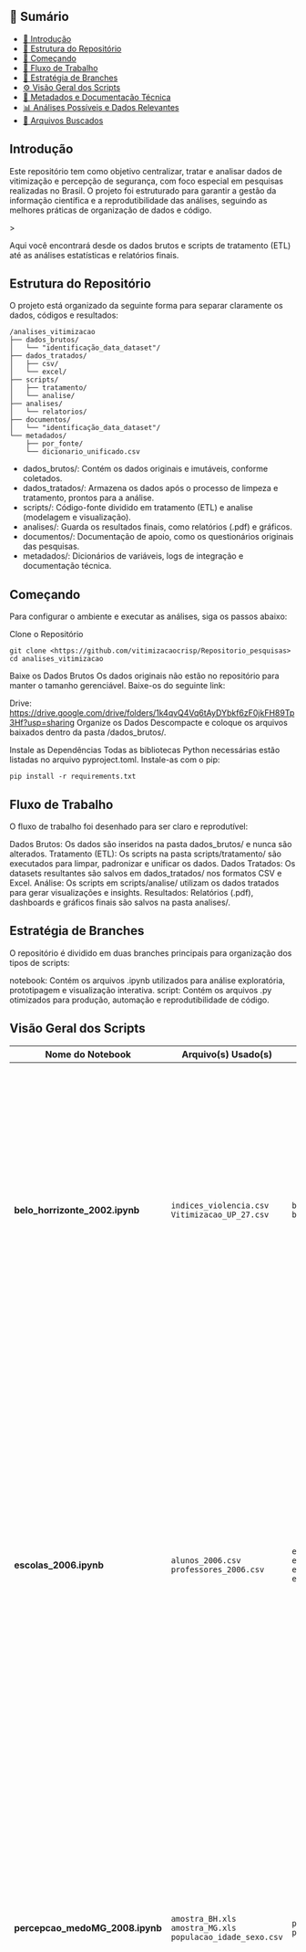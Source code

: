 ## 📑 Sumário
- [📌 Introdução](#Introdução)
- [📂 Estrutura do Repositório](#EstruturadoRepositório)
- [🚀 Começando](#Começando)
- [🔁 Fluxo de Trabalho](#FluxodeTrabalho)
- [🌿 Estratégia de Branches](#EstratégiadeBranches)
- [⚙️ Visão Geral dos Scripts](#VisãoGeraldosScripts)
- [📂 Metadados e Documentação Técnica](#MetadadoseDocumentaçãoTécnica)
- [📊 Análises Possíveis e Dados Relevantes](#AnálisesPossíveiseDadosRelevantes)
- [📁 Arquivos Buscados](#ArquivosBuscados)



## Introdução
<p>Este repositório tem como objetivo centralizar, tratar e analisar dados de vitimização e percepção de segurança, com foco especial em pesquisas realizadas no Brasil. O projeto foi estruturado para garantir a gestão da informação científica e a reprodutibilidade das análises, seguindo as melhores práticas de organização de dados e código.</p>>

Aqui você encontrará desde os dados brutos e scripts de tratamento (ETL) até as análises estatísticas e relatórios finais.


## Estrutura do Repositório
O projeto está organizado da seguinte forma para separar claramente os dados, códigos e resultados:
```text
/analises_vitimizacao
├── dados_brutos/
│   └── "identificação_data_dataset"/
├── dados_tratados/
│   ├── csv/
│   └── excel/
├── scripts/
│   ├── tratamento/
│   └── analise/
├── analises/
│   └── relatorios/
├── documentos/
│   └── "identificação_data_dataset"/
└── metadados/
    ├── por_fonte/
    └── dicionario_unificado.csv
```
<ul>
    <li>dados_brutos/: Contém os dados originais e imutáveis, conforme coletados.</li>
    <li>dados_tratados/: Armazena os dados após o processo de limpeza e tratamento, prontos para a análise.</li>
    <li>scripts/: Código-fonte dividido em tratamento (ETL) e analise (modelagem e visualização).</li>
    <li>analises/: Guarda os resultados finais, como relatórios (.pdf) e gráficos.</li>
    <li>documentos/: Documentação de apoio, como os questionários originais das pesquisas.</li>
    <li>metadados/: Dicionários de variáveis, logs de integração e documentação técnica.</li>
</ul>

## Começando
Para configurar o ambiente e executar as análises, siga os passos abaixo:

Clone o Repositório
```text
git clone <https://github.com/vitimizacaocrisp/Repositorio_pesquisas>
cd analises_vitimizacao
```
Baixe os Dados Brutos</li>
Os dados originais não estão no repositório para manter o tamanho gerenciável. Baixe-os do seguinte link:

Drive: <https://drive.google.com/drive/folders/1k4qvQ4Vq6tAyDYbkf6zF0jkFH89Tp3Hf?usp=sharing>
Organize os Dados
Descompacte e coloque os arquivos baixados dentro da pasta /dados_brutos/.

Instale as Dependências
Todas as bibliotecas Python necessárias estão listadas no arquivo pyproject.toml. Instale-as com o pip:
```text
pip install -r requirements.txt
```

## Fluxo de Trabalho
O fluxo de trabalho foi desenhado para ser claro e reprodutível:

Dados Brutos: Os dados são inseridos na pasta dados_brutos/ e nunca são alterados.
Tratamento (ETL): Os scripts na pasta scripts/tratamento/ são executados para limpar, padronizar e unificar os dados.
Dados Tratados: Os datasets resultantes são salvos em dados_tratados/ nos formatos CSV e Excel.
Análise: Os scripts em scripts/analise/ utilizam os dados tratados para gerar visualizações e insights.
Resultados: Relatórios (.pdf), dashboards e gráficos finais são salvos na pasta analises/.

## Estratégia de Branches
O repositório é dividido em duas branches principais para organização dos tipos de scripts:

notebook: Contém os arquivos .ipynb utilizados para análise exploratória, prototipagem e visualização interativa.
script: Contém os arquivos .py otimizados para produção, automação e reprodutibilidade de código.

## Visão Geral dos Scripts

<table>
  <thead>
    <tr>
      <th>Nome do Notebook</th>
      <th>Arquivo(s) Usado(s)</th>
      <th>Arquivo(s) Gerado(s)</th>
      <th>O que foi feito</th>
    </tr>
  </thead>
  <tbody>
    <tr>
      <td><b>belo_horrizonte_2002.ipynb</b></td>
      <td><code>indices_violencia.csv</code><br><code>Vitimizacao_UP_27.csv</code></td>
      <td><code>belo_horrizonte_2002.csv</code><br><code>belo_horrizonte_2002.xlsx</code></td>
      <td><p>Foi realizada a junção de dois arquivos CSV. Foram removidas 52 colunas completamente nulas do primeiro arquivo e 114 do segundo. Valores nulos em colunas numéricas foram substituídos por 0. Ao final, os dataframes tratados foram empilhados e exportados para os formatos CSV e XLSX.</p></td>
    </tr>
    <tr>
      <td><b>escolas_2006.ipynb</b></td>
      <td><code>alunos_2006.csv</code><br><code>professores_2006.csv</code></td>
      <td><code>escolas_alunos_2006.csv</code><br><code>escolas_alunos_2006.xlsx</code><br><code>escolas_professores_2006.csv</code><br><code>escolas_professores_2006.xlsx</code></td>
      <td>Dois conjuntos de dados (alunos e professores) foram carregados e tratados separadamente. Em ambos, os valores numéricos nulos foram preenchidos com 0, as colunas de texto e seus nomes foram convertidos para minúsculas e as colunas que continham apenas valores nulos ou "não" foram removidas. Os nomes das colunas foram padronizados usando um dicionário e, por fim, os dois dataframes foram salvos em formatos CSV e XLSX.</td>
    </tr>
    <tr>
      <td><b>percepcao_medoMG_2008.ipynb</b></td>
      <td><code>amostra_BH.xls</code><br><code>amostra_MG.xls</code><br><code>populacao_idade_sexo.csv</code></td>
      <td><code>percepcao_medoMG.csv</code><br><code>percepcao_medoMG.xlsx</code></td>
      <td>Três arquivos de diferentes fontes foram carregados. Em cada um deles, foram removidas linhas duplicadas e colunas completamente nulas. Os valores numéricos nulos foram preenchidos com 0. Após o tratamento individual, os três dataframes foram unificados em um único arquivo, que foi exportado para os formatos CSV e XLSX.</td>
    </tr>
    <tr>
      <td><b>PNAD_2009.ipynb</b></td>
      <td>Múltiplos arquivos <code>.xls</code> de diversas pastas (agressao, furto, roubo, etc.)</td>
      <td>Múltiplos arquivos <code>.csv</code> e <code>.xlsx</code>, organizados em pastas por categoria (ex: <code>agressao.xlsx</code>, <code>furto.xlsx</code>)</td>
      <td>O script processou um grande volume de arquivos <code>.xls</code> divididos em categorias. Para cada arquivo, os dados foram lidos, as colunas foram renomeadas para maior clareza, os nomes de colunas e índices foram padronizados para minúsculas e os dados foram convertidos para tipos numéricos. Os dataframes tratados foram exportados de duas maneiras: como arquivos individuais (CSV e XLSX) organizados em pastas por categoria e como um único arquivo XLSX por categoria, contendo múltiplas abas.</td>
    </tr>
  </tbody>
</table>

<table>
  <thead>
    <tr>
      <th>Nome do Notebook</th>
      <th>Arquivo(s) de Entrada</th>
      <th>Arquivo(s) de Saída</th>
      <th>Descrição do Processo</th>
    </tr>
  </thead>
  <tbody>
    <tr>
      <td><b>escolas_2006.ipynb</b></td>
      <td><code>escolas_alunos_2006.csv</code><br><code>escolas_professores_2006.csv</code></td>
      <td><code>relatorio_alunos_escolas.pdf</code></td>
      <td><p>O notebook carrega os dados tratados de alunos e professores. Realiza um pré-processamento para limpar e padronizar colunas específicas (como sexo, idade e raça/cor). Gera análises visuais, incluindo distribuição de alunos por idade, sexo e raça, e satisfação com o aprendizado. Ao final, compila todos os gráficos e análises textuais em um relatório consolidado em PDF.</p></td>
    </tr>
    <tr>
      <td><b>percepcao_social.ipynb</b></td>
      <td><code>belo_horrizonte_2002.xlsx</code><br><code>percepcao_medoMG.xlsx</code></td>
      <td><code>relatorio_completo_percepcao_social.pdf</code></td>
      <td>Este script combina dois conjuntos de dados sobre percepção de segurança (um de Belo Horizonte 2002 e outro de Minas Gerais). Limpa e prepara os dados combinados, focando em colunas como sexo, faixa etária e estrato do bairro. Gera análises sobre a percepção de risco de roubo, agressão e sequestro, segmentando por sexo, bairro e idade. Também cria uma matriz de correlação entre os tipos de risco e exporta todas as visualizações e tabelas para um relatório em PDF.</td>
    </tr>
    <tr>
      <td><b>PNAD_2009.ipynb</b></td>
      <td>Múltiplos arquivos <code>.xls</code> de diversas pastas (agressao, furto, etc.)</td>
      <td>Múltiplos arquivos <code>.csv</code> e <code>.xlsx</code>, organizados em pastas por categoria (ex: <code>agressao.xlsx</code>)</td>
      <td>O notebook carrega e trata um grande volume de arquivos <code>.xls</code> da PNAD 2009, organizados em subdiretórios por tipo de crime. Cada arquivo é processado para limpar o cabeçalho, renomear colunas e converter dados para formato numérico. Os dados tratados são então exportados em dois formatos: arquivos individuais (CSV e Excel) por tabela original e arquivos consolidados (Excel) por categoria, onde cada tabela se torna uma aba.</td>
    </tr>
  </tbody>
</table>

## Metadados e Documentação Técnica
<ul>
    <li>Metadados por Fonte: Documentação detalhada sobre cada conjunto de dados.</li>
    <li>Dicionário de Variáveis: Arquivo dicionario_unificado.csv com descrição de todas as variáveis padronizadas.</li>
    <li>Log de Integração: Histórico de combinações e transformações de dados.</li>
</ul>

## Análises Possíveis e Dados Relevantes

<p>A tabela a seguir detalha o status dos projetos de análise, indicando quais já foram concluídos (✅), os dados utilizados, e os resultados gerados, além de análises futuras.</p>
<table>
    <thead>
        <tr>
            <th>✔️</th>
            <th>Categoria</th>
            <th>Análise</th>
            <th>Dados Relevantes</th>
            <th>Observações</th>
            <th>Arquivos Gerados</th>
        </tr>
    </thead>
    <tbody>
        <tr>
            <td>✅</td>
            <td><strong>Violência Escolar</strong></td>
            <td>Panorama sobre o perfil e a percepção dos alunos e professores em escolas de Minas Gerais em 2006.</td>
            <td>alunos_2006.csv, professores_2006.csv</td>
            <td>A análise inclui distribuição demográfica (idade, sexo, raça), experiência docente e satisfação dos alunos.</td>
            <td class="file-links">
                <a href="analises_vitimizacao/analises/relatorio_final_escolas_2006.pdf">PDF</a>,
                <a href="analises_vitimizacao/scripts/analises/escolas_final_2006.py">.py</a>,
                <a href="analises_vitimizacao/scripts/analises/escolas_final_2006.ipynb">.ipynb</a>
            </td>
        </tr>
        <tr>
            <td>✅</td>
            <td><strong>Percepção Social</strong></td>
            <td>Percepção de risco de crimes (roubo, agressão, sequestro) em Belo Horizonte e Minas Gerais.</td>
            <td>belo_horrizonte_2002.xlsx, percepcao_medoMG.xlsx</td>
            <td>Os dados foram segmentados por sexo, tipo de bairro e faixa etária. A análise mostra como o medo é experienciado de forma diferente por cada grupo.</td>
            <td class="file-links">
                <a href="analises_vitimizacao/analises/relatorio_completo_percepcao_social.pdf">PDF</a>,
                <a href="analises_vitimizacao/scripts/analises/percepcao_social.py">.py</a>,
                <a href="analises_vitimizacao/scripts/analises/percepcao_social.ipynb">.ipynb</a>
            </td>
        </tr>
        <tr>
            <td>⬜</td>
            <td><strong>Violência Urbana</strong></td>
            <td>Evolução dos índices de violência ao longo do tempo.</td>
            <td>indices_violencia.csv</td>
            <td>Comparar diferentes anos para identificar tendências.</td>
            <td>Links para arquivos de análise</td>
        </tr>
        <tr>
            <td>⬜</td>
            <td><strong>Violência Urbana</strong></td>
            <td>Comparação entre tipos de crimes (agressão, furto, roubo).</td>
            <td><code>agressao</code>, <code>furto</code>, <code>roubo</code></td>
            <td>Analisar proporções para entender a natureza da criminalidade.</td>
            <td>Links para arquivos de análise</td>
        </tr>
        <tr>
            <td>⬜</td>
            <td><strong>Demografia</strong></td>
            <td>Distribuição populacional por idade e sexo.</td>
            <td>populacao_idade_sexo.csv</td>
            <td>Pode ser cruzado com dados de violência para análises mais profundas.</td>
            <td>Links para arquivos de análise</td>
        </tr>
        <tr>
            <td>⬜</td>
            <td><strong>Homicídios</strong></td>
            <td>Análise de homicídios tentados e consumados.</td>
            <td>Homicidios Tentado e Consumado(EN)</td>
            <td>Verificar se os dados precisam de tradução ou tratamento adicional.</td>
            <td>Links para arquivos de análise</td>
        </tr>
        <tr>
            <td>⬜</td>
            <td><strong>Dados Socioeconômicos</strong></td>
            <td>Análise de indicadores da Pesquisa Nacional por Amostra de Domicílios (PNAD).</td>
            <td>PNAD_1998, PNAD_2009</td>
            <td>O intervalo de 11 anos entre as pesquisas deve ser considerado na análise.</td>
            <td>Links para arquivos de análise</td>
        </tr>
    </tbody>
</table>

## Arquivos Buscados

<div class="security-tables">
<h2>Tabela 1: Inventário de Projetos e Pesquisas Geradoras de Dados em Segurança Pública</h2>
<p>Esta tabela lista os principais projetos, serviços e pesquisas que resultaram na coleta de dados sobre vitimização e percepção de segurança, muitas vezes realizados por ou para instituições específicas.</p>
<table class="security-table">
    <thead>
        <tr>
            <th>Check List</th>
            <th>Duração</th>
            <th>Nome do serviço/breve descrição dos principais produtos/resultados</th>
            <th>Nome do Contratante e país do serviço</th>
        </tr>
    </thead>
    <tbody>
        <tr>
            <td>✅</td>
            <td>2002</td>
            <td>Survey de Vitimização em Belo Horizonte</td>
            <td>Belo Horizonte - Minas Gerais</td>
        </tr>
        <tr>
            <td></td>
            <td>2005 - 2006</td>
            <td>Pesquisa domiciliar de vitimização na cidade do Rio de Janeiro</td>
            <td>Rio de Janeiro - Rio de Janeiro</td>
        </tr>
        <tr>
            <td>✅</td>
            <td>2005</td>
            <td>Prevenção da violência nas escolas públicas de Belo Horizonte: caracterização das escolas e intervenções possíveis</td>
            <td>Contagem - Minas Gerais</td>
        </tr>
        <tr>
            <td></td>
            <td>2005</td>
            <td>Pesquisa de vitimização nas cidades de Curitiba e Foz do Igraçu</td>
            <td>Curitiba e Foz do Igraçu - Paraná</td>
        </tr>
        <tr>
            <td></td>
            <td>2006</td>
            <td>Violência nas escolas pública de Belo Horizonte e Região Metropolitana: caracterização do cenário, identificação de intervenções preventivas e capacitação para gestão local do problema</td>
            <td>Região Metropolitana de Belo Horizonte - Minas Gerais</td>
        </tr>
        <tr>
            <td></td>
            <td>2006</td>
            <td>Survey de Vitimização na Região Metropolitana de Belo Horizonte</td>
            <td>Região Metropolitana de Belo Horizonte - Minas Gerais</td>
        </tr>
        <tr>
            <td></td>
            <td>2006</td>
            <td>Diagnóstico da violência criminal no município de Itabira e construção do plano de segurança municipal com pesquisa de vitimização</td>
            <td>Itabira - Minas Gerais</td>
        </tr>
        <tr>
            <td></td>
            <td>2008</td>
            <td>Diagnóstico de cultura cidadania no município de Belo Horizonte</td>
            <td>Belo Horizonte - Minas Gerais</td>
        </tr>
        <tr>
            <td></td>
            <td>2008</td>
            <td>Pesquisa de percepção de medo em Minas Gerais</td>
            <td>Minas Gerais</td>
        </tr>
        <tr>
            <td></td>
            <td>2008</td>
            <td>Pesquisa Policiamento comunitário: a visão dos policiais</td>
            <td>Minas Gerais</td>
        </tr>
        <tr>
            <td></td>
            <td></td>
            <td>Diagnóstico da qualidade e efetividade de atendimento socioeducativo</td>
            <td></td>
        </tr>
        <tr>
            <td></td>
            <td></td>
            <td>Estudo sobre saúde dos profissionais do Sistema de defesa social</td>
            <td></td>
        </tr>
        <tr>
            <td></td>
            <td>2009</td>
            <td>Diagnóstico da violência criminal no município de Contagem e construção do Plano de segurança municipal e pesquisa de vitimização</td>
            <td>Contagem - Minas Gerais</td>
        </tr>
        <tr>
            <td></td>
            <td>2012</td>
            <td>Pesquisa Nacional de Vitimização</td>
            <td>Belo Horizonte - Minas Gerais</td>
        </tr>
        <tr>
            <td></td>
            <td>2022</td>
            <td>Plano de segurança e ordem pública e pesquisa de vitimização</td>
            <td>Santa Bárbara – Minas Gerais</td>
        </tr>
        <tr>
            <td></td>
            <td>2023</td>
            <td>Diagnóstico de Criminalidade, Plano municipal de segurança pública do município de Contagem e pesquisa de vitimização</td>
            <td>Contagem - Minas Gerais</td>
        </tr>
        <tr>
            <td></td>
            <td>2023</td>
            <td>Meta-análise de pesquisas de Vitimização em Minas Gerais e no Brasil</td>
            <td>Minas Gerais</td>
        </tr>
        <tr>
            <td></td>
            <td>2023</td>
            <td>Diagnóstico da Segurança Pública em Minas Gerais: Pesquisa de Vitimização, Pesquisa de Qualidade de vida dos agentes de segurança, Mapeamento da articulação do Sistema de Justiça e dos Municípios com a segurança pública</td>
            <td>Minas Gerais</td>
        </tr>
    </tbody>
</table>

<hr>

<h2>Tabela 2: Catálogo Detalhado de Pesquisas de Vitimização (Características Técnicas)</h2>
<p>Esta tabela apresenta um panorama de diversas pesquisas de vitimização realizadas no Brasil, com detalhes sobre sua metodologia, abrangência e escopo temporal. <strong>Nota</strong>: Algumas informações podem estar incompletas ou necessitar de verificação nas fontes originais.</p>

<table class="security-table">
    <thead>
        <tr>
            <th>Check List</th>
            <th>Ano</th>
            <th>Pesquisa/Instituição Responsável</th>
            <th>Abrangência</th>
            <th>Período de Referência</th>
            <th>Tamanho da Amostra</th>
        </tr>
    </thead>
    <tbody>
        <tr>
            <td>✅</td>
            <td>1988</td>
            <td>PNAD</td>
            <td>Brasil</td>
            <td>1 ano</td>
            <td>81.628 domicílios</td>
        </tr>
        <tr>
            <td></td>
            <td>1992</td>
            <td>Ilanud</td>
            <td>Município do Rio de Janeiro e Município de São Paulo</td>
            <td>5 anos</td>
            <td>1.000 entrevistados</td>
        </tr>
        <tr>
            <td></td>
            <td>1996</td>
            <td>Ilanud</td>
            <td>Município do Rio de Janeiro e Município de São Paulo</td>
            <td>5 anos</td>
            <td>1.000 entrevistados</td>
        </tr>
        <tr>
            <td></td>
            <td>1996</td>
            <td>Iser/PAHO</td>
            <td>Município do Rio de Janeiro</td>
            <td>5 anos</td>
            <td>2.469 entrevistados</td>
        </tr>
        <tr>
            <td></td>
            <td>1996</td>
            <td>ISER/FGV</td>
            <td>Região Metropolitana do RJ</td>
            <td>1 ano</td>
            <td>1.126 entrevistados</td>
        </tr>
        <tr>
            <td></td>
            <td>1997</td>
            <td>Ilanud</td>
            <td>Município do Rio de Janeiro e Município de São Paulo</td>
            <td>5 anos</td>
            <td>2.400 entrevistados</td>
        </tr>
        <tr>
            <td></td>
            <td>1997/1998</td>
            <td>O Povo e a PM</td>
            <td>Distrito Federal</td>
            <td>Toda a vida</td>
            <td>2000 entrevistados</td>
        </tr>
        <tr>
            <td></td>
            <td>1998</td>
            <td>SEADE</td>
            <td>SP - Região Metropolitana e municípios com mais de 50.000 habitantes</td>
            <td>1 ano</td>
            <td>14.000 domicílios</td>
        </tr>
        <tr>
            <td></td>
            <td>1999</td>
            <td>USP</td>
            <td>Região Metropolitana de SP</td>
            <td>6 meses</td>
            <td>1.000 entrevistados</td>
        </tr>
        <tr>
            <td></td>
            <td>2000</td>
            <td>ISER</td>
            <td>Baixada Fluminense - RJ</td>
            <td>1 ano</td>
            <td>1.389 entrevistados</td>
        </tr>
        <tr>
            <td></td>
            <td>2001</td>
            <td>CDHP - IBGE</td>
            <td>Copacabana e Leme</td>
            <td>1 ano</td>
            <td>450 entrevistados</td>
        </tr>
        <tr>
            <td></td>
            <td>2001</td>
            <td>Universidade de Caxias do Sul</td>
            <td>Caxias do Sul (RS)</td>
            <td>Sem informação</td>
            <td>Sem informação</td>
        </tr>
        <tr>
            <td></td>
            <td>2001</td>
            <td>GUTO - UNESP</td>
            <td>Município de Marília - SP</td>
            <td>Toda a vida</td>
            <td>828 entrevistados</td>
        </tr>
        <tr>
            <td></td>
            <td>2002</td>
            <td>Módulo da PESB / DATAUFF</td>
            <td>Brasil</td>
            <td>Toda a Vida</td>
            <td>2460 entrevistados</td>
        </tr>
        <tr>
            <td></td>
            <td>2002</td>
            <td>Ilanud/FIA/USP</td>
            <td>São Paulo, Rio de Janeiro, Vitória e Recife (municípios)</td>
            <td>5 anos</td>
            <td>2.800 entrevistados</td>
        </tr>
        <tr>
            <td></td>
            <td>2002</td>
            <td>ISP / Viva Rio</td>
            <td>Município do Rio de Janeiro</td>
            <td>1 ano</td>
            <td>765 entrevistados</td>
        </tr>
        <tr>
            <td></td>
            <td>2002</td>
            <td>CRISP</td>
            <td>Município de Belo Horizonte</td>
            <td>1 ano e 5 anos</td>
            <td>4.000 entrevistados</td>
        </tr>
        <tr>
            <td></td>
            <td>2003</td>
            <td>Instituto Futuro Brasil</td>
            <td>Município de São Paulo</td>
            <td>1 ano e 5 anos</td>
            <td>5.000 domicílios</td>
        </tr>
        <tr>
            <td></td>
            <td>2003</td>
            <td>GUTO - UNESP</td>
            <td>Município de Marília - SP</td>
            <td>Toda a vida</td>
            <td>Sem Informação</td>
        </tr>
        <tr>
            <td></td>
            <td>2003</td>
            <td>CPP / INSPER</td>
            <td>Município de São Paulo</td>
            <td>1 ano</td>
            <td>5.000 entrevistados</td>
        </tr>
        <tr>
            <td></td>
            <td>2004</td>
            <td>Prefeitura</td>
            <td>Alvorada (RS)</td>
            <td>1 ano</td>
            <td>500 domicílios</td>
        </tr>
        <tr>
            <td></td>
            <td>2005</td>
            <td>IBPS - PMV</td>
            <td>Rio de Janeiro</td>
            <td>1 mês</td>
            <td>1.100 entrevistados por telefone</td>
        </tr>
        <tr>
            <td></td>
            <td>2005</td>
            <td>CRISP/SSP-Curitiba</td>
            <td>Curitiba</td>
            <td>1 ano e 5 anos</td>
            <td>3560 entrevistados</td>
        </tr>
        <tr>
            <td></td>
            <td>2005</td>
            <td>NEPP- PR</td>
            <td>Foz do Iguaçu</td>
            <td>1 ano e 5 anos</td>
            <td>700 entrevistados</td>
        </tr>
        <tr>
            <td></td>
            <td>2005</td>
            <td>SENASP - SEGUP - UFPA/CCS</td>
            <td>Região Metropolitana de Belém e 8 municípios do Interior</td>
            <td>2 anos</td>
            <td>2848 entrevistados</td>
        </tr>
        <tr>
            <td></td>
            <td>2005/2006</td>
            <td>NUPEVI / UERJ</td>
            <td>Município do Rio de Janeiro</td>
            <td>Toda vida e 1 ano</td>
            <td>4.000 entrevistados</td>
        </tr>
        <tr>
            <td></td>
            <td>2006</td>
            <td>CRISP</td>
            <td>Região Metropolitana de Belo Horizonte</td>
            <td>1 ano e 5 anos</td>
            <td>6.220 entrevistados</td>
        </tr>
        <tr>
            <td></td>
            <td>2006</td>
            <td>SEADE /Bloco da PED</td>
            <td>Região Metropolitana de SP</td>
            <td>Sem informação</td>
            <td>3.000 domicílios/mês</td>
        </tr>
        <tr>
            <td></td>
            <td>2006</td>
            <td>Pesquisa de Vitimização nas regiões do Orçamento Participativo</td>
            <td>Regiões do Orçamento Participativo de Porto Alegre/RS</td>
            <td>1 ano</td>
            <td>1.404 domicílios</td>
        </tr>
        <tr>
            <td></td>
            <td>2007</td>
            <td>ISP</td>
            <td>Região Metropolitana do RJ</td>
            <td>1 ano e 5 anos</td>
            <td>5.000 entrevistados</td>
        </tr>
        <tr>
            <td></td>
            <td>2007</td>
            <td>CRISP</td>
            <td>Município de Itabira - MG</td>
            <td>1 ano e 5 anos</td>
            <td>401 entrevistados</td>
        </tr>
        <tr>
            <td></td>
            <td>2007</td>
            <td>Prefeitura</td>
            <td>Esteio /RS</td>
            <td>23 meses</td>
            <td>2.682 entrevistados</td>
        </tr>
        <tr>
            <td></td>
            <td>2007/2008</td>
            <td>Universidade Federal de Pelotas</td>
            <td>Município de Pelotas - RS</td>
            <td>1 ano e 5 anos</td>
            <td>2918 entrevistados</td>
        </tr>
        <tr>
            <td></td>
            <td>2008</td>
            <td>GUTO - UNESP</td>
            <td>Município de Marília - SP</td>
            <td>Toda a vida</td>
            <td>741 entrevistados</td>
        </tr>
        <tr>
            <td></td>
            <td>2008</td>
            <td>CPP / INSPER</td>
            <td>Município de São Paulo</td>
            <td>1 ano</td>
            <td>2.967 entrevistados</td>
        </tr>
        <tr>
            <td></td>
            <td>2008</td>
            <td>UFGO</td>
            <td>Região Metropolitana de Goiânia – GO</td>
            <td>Sem informação</td>
            <td>3200 entrevistados</td>
        </tr>
        <tr>
            <td></td>
            <td>2008</td>
            <td>Instituto Futuro Brasil</td>
            <td>Município de São Paulo</td>
            <td>1 ano e 5 anos</td>
            <td>3.000 domicílios</td>
        </tr>
        <tr>
            <td>✅</td>
            <td>2008</td>
            <td>Módulo da Pesquisa de Percepção de Medo e Cultura Cidadã</td>
            <td>Belo Horizonte, RMBH, Municípios polo e 16 municípios pequenos do interior de Minas Gerais</td>
            <td>Toda a vida</td>
            <td>5.607 entrevistados</td>
        </tr>
        <tr>
            <td></td>
            <td>2008</td>
            <td>NEI/UFES</td>
            <td>Grande Vitória (Serra, Cariacica, Viana, Vitória e Vila Velha)</td>
            <td>12 meses e 05 anos</td>
            <td>5.244 entrevistados</td>
        </tr>
        <tr>
            <td></td>
            <td>2009</td>
            <td>Módulo da Pesquisa de Percepção de Medo e Cultura Cidadã</td>
            <td>Belo Horizonte, RMBH, Municípios polo e 16 municípios pequenos do interior de Minas Gerais</td>
            <td>Toda a vida</td>
            <td>5.067 entrevistados</td>
        </tr>
        <tr>
            <td>✅</td>
            <td>2009</td>
            <td>PNAD</td>
            <td>Brasil</td>
            <td>1 ano</td>
            <td>153.837 domicílios</td>
        </tr>
        <tr>
            <td></td>
            <td>2009</td>
            <td>Pesquisa de Vitimização de Canoas</td>
            <td>Município de Canoas/RS</td>
            <td>12 meses</td>
            <td>1.568 entrevistados</td>
        </tr>
        <tr>
            <td></td>
            <td>2010</td>
            <td>Pesquisa de Vitimização no estado do Mato Groso FEC/DataUFF</td>
            <td>Mato Grosso</td>
            <td>12 meses</td>
            <td>4.000 domicílios</td>
        </tr>
        <tr>
            <td></td>
            <td>2010</td>
            <td>Módulo da PCVAPSP IESP/UERJ</td>
            <td>Brasil</td>
            <td>&nbsp;</td>
            <td>3.612 domicílios</td>
        </tr>
        <tr>
            <td></td>
            <td>2010/2012</td>
            <td>PNV/MJ</td>
            <td>Brasil</td>
            <td>1 ano e Toda a vida</td>
            <td>78.008 entrevistados</td>
        </tr>
        <tr>
            <td></td>
            <td>2012</td>
            <td>Pesquisa de Vitimização Santa Catarina (DATAUFF/PMSC)</td>
            <td>Santa Catarina</td>
            <td>Sem Informação</td>
            <td>400 entrevistados</td>
        </tr>
        <tr>
            <td></td>
            <td>2013</td>
            <td>CPP / INSPER</td>
            <td>Município de São Paulo</td>
            <td>1 ano</td>
            <td>3.000 entrevistados</td>
        </tr>
        <tr>
            <td></td>
            <td>2013</td>
            <td>Representações Sociais sobre Violência e Criminalidade de Bagé</td>
            <td>Bagé/RS</td>
            <td>Sem Informação</td>
            <td>408 entrevistados</td>
        </tr>
        <tr>
            <td></td>
            <td>2015</td>
            <td>Pesquisa sobre vitimização e percepção de risco entre profissionais da segurança (FBSP)</td>
            <td>Profissionais de Segurança Pública registrados na Rede de Ensino à Distância da SENASP/MJ</td>
            <td>Toda a carreira</td>
            <td>10.323 entrevistados</td>
        </tr>
        <tr>
            <td></td>
            <td>2015</td>
            <td>(Em andamento) Observatório de Segurança Cidadã</td>
            <td>Município de Novo Hamburgo</td>
            <td>-</td>
            <td>600 entrevistados</td>
        </tr>
        <tr>
            <td></td>
            <td>2015</td>
            <td>(Em andamento) Pesquisa Distrital de Segurança (SSPPS)</td>
            <td>Distrito Federal</td>
            <td>-</td>
            <td>19.537 domicílios</td>
        </tr>
    </tbody>
</table>

</div>
